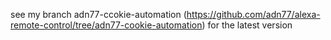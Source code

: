 see my branch adn77-ccokie-automation (https://github.com/adn77/alexa-remote-control/tree/adn77-cookie-automation) for the latest version
